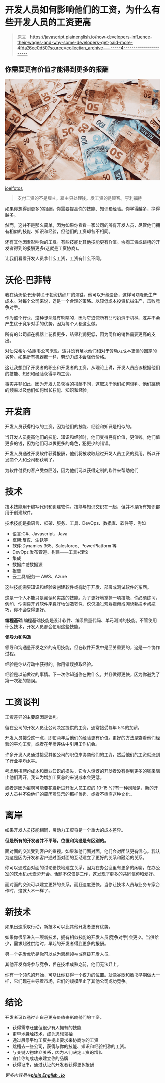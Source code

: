 # 开发人员如何影响他们的工资，为什么有些开发人员的工资更高

> 原文：<https://javascript.plainenglish.io/how-developers-influence-their-wages-and-why-some-developers-get-paid-more-4fda26ee0d50?source=collection_archive---------4----------------------->

## 你需要更有价值才能得到更多的报酬

![](img/8aab32f810de5bb0cba55653a56435c4.png)

[joelfotos](https://pixabay.com/users/joelfotos-767874/)

> 支付工资的不是雇主。雇主只处理钱。发工资的是顾客。亨利福特

如果你想得到更多的报酬，你需要提高你的技能、知识和经验。你学得越多，挣得越多。

然而，这并不是那么简单，因为如果你看看一家公司的所有开发人员，尽管他们拥有相似的技能、知识和经验，但他们的工资却各不相同。

还有其他因素影响你的工资。有些技能比其他技能更有价值。协商工资或跳槽的开发者得到的报酬更多(这就是工资协商)。

让我们看看开发人员拿什么工资，工资有什么不同。

# 沃伦·巴菲特

我在读沃伦·巴菲特关于投资纺织厂的演讲。他可以升级设备，这样可以降低生产成本。对每个公司来说，这是一个合理的策略。以较低成本投资机械生产，击败竞争对手。

作为整个行业，这种想法是有缺陷的，因为它迫使所有公司投资于机械。这并不会产生优于竞争对手的优势，因为每个人都这么做。

所有的公司都在机器上花费更多，结果利润更低，因为同样的销售需要更高的支出。

对伯克希尔·哈撒韦公司来说，这并没有解决他们相对于劳动力成本更低的国家的劣势。如果所有机器都一样，劳动力成本会降低价格。

这让我想到了开发者的职业和开发者的工资。从理论上讲，开发人员应该根据他们的技能、知识和经验获得平均工资。

事实并非如此，因为开发人员获得的报酬不同，这取决于他们如何谈判、他们跳槽的频率以及他们如何增长技能、知识和经验。

# 开发商

开发人员获得相似的工资，因为他们的技能、经验和知识是相似的。

当开发人员提高他们的技能、知识和经验时，他们变得更有价值，更值钱。他们值更多的钱，因为他们可以做更多的角色，犯更少的错误。

开发人员通过开发软件获得报酬，他们将被收取超过开发人员工资的费用。所以开发商个人和公司都获利了。

为软件付费的客户受益匪浅，因为他们可以获得定制的软件来帮助他们

# 技术

技术技能用于编写代码和创建软件。技能与知识交织在一起，但并不是所有知识都用于创建软件。

技术技能是指语言、框架、服务、工具、DevOps、数据库、软件等，例如

*   语言:C#、Javascript、Java
*   框架:反应、生锈等
*   软件:Dynamics 365、Salesforce、PowerPlatform 等
*   DevOps:发布管道、构建——工具+理论
*   集成
*   数据库或数据源
*   报告
*   云工具/服务— AWS、Azure

这些技能需要知识和经验来创建软件或有助于开发、部署或测试软件的东西。

这是一个人不能只是阅读和实践的技能。为了更好地掌握一项技能，你必须练习，例如，你需要开发软件来更好地创造软件。仅仅通过观看视频或阅读新技术或技巧，你不会变得更好。

**编程基础** 编程基础技能是设计软件、编写质量代码、单元测试的技能。不管使用什么技术，开发人员都会使用这些技能。

**领导力和沟通**

领导和沟通是开发之外的有用技能，但在软件开发中是至关重要的，这是一个协作过程。

经验是你从行动中获得的。你用错误换取经验。

经验是以前做过的事情。下一次你知道你在做什么，并且做得更快，因为你避免了第一次犯的错误。

# 工资谈判

工资差异的主要原因是谈判。

留在公司的开发人员让公司决定提供的工资，通常接受每年 5%的加薪。

开发人员接受这一点，即使两年后他们的经验更有价值。更好的方法是查看他们经验的平均工资，或者在年度评估中引用工作机会。

许多开发人员通过接受其他公司的职位来协商他们的工资，然后他们的工资就涨到了行业平均水平。

考虑到招聘的成本和商业知识的损失，它令人惊讶的开发者没有得到更多的钱来阻止他们离开。我认为增加工资总的来说成本会更低。

或者是因为招聘可能要花费新进开发人员工资的 10-15 %?有一种风险是，新的开发人员并不像他们的简历所显示的那样优秀，或者不适应这种文化。

# 离岸

如果开发人员技能相同，劳动力工资将是一个重大的成本差异。

**但是所有的开发者并不平等。位置和沟通是有区别的。**

面对面的交流受到客户的重视。如果和他们面对面，他们会对团队更有信心。我认为这是因为开发和客户通过面对面的互动建立了更好的关系和融洽的关系。

你可以通过面对面的讨论更快地建立关系，因为在办公室里有更多的闲聊，在办公室的饮水机/水壶旁开会。话题不仅仅是工作，这发现了更多的共同信仰和爱好。

面对面的交流可以建立更好的关系，而且速度更快。当你让技术人员与业务专家合作时，这就大不一样了。

# 新技术

如果迅速采取行动，新技术可以比其他开发者更有优势。

如果你很早进入一项新技术，拥有相似技能的开发人员(竞争对手)会更少。当供给少，需求超过供给时，早起的开发者得到更多的报酬。

另一个先发优势是你可以成为思想领袖或高级开发人员。

其他开发商将参与竞争，但在技术成熟之前，他们无法赶上。

你有一个领先的开始，可以让你获得一个权力的位置。就像谷歌和脸书早期做大一样，它们现在主导着市场，它们的规模阻止了其他公司成功竞争。

# **结论**

开发者可以通过让自己更有价值来影响他们的工资。

*   获得需求旺盛但很少有人拥有的技能
*   更早地接触技术，成为思想领袖
*   通过展示平均工资并提出要求来协商你的工资
*   跳槽去一些公司，获得与你的技能、知识和经验相称的工资。
*   与关键人物建立关系，因为人们决定工资的增长
*   宣传你的成功来建立你的品牌
*   获得证书，通过认证的开发者获得更多报酬

*更多内容尽在*[***plain English . io***](http://plainenglish.io)